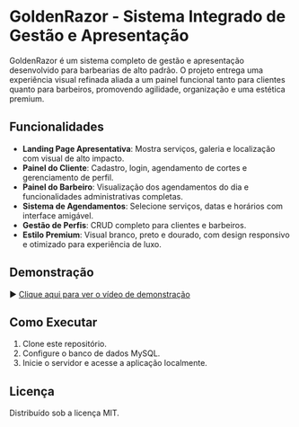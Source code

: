 # GoldenRazor - Sistema Integrado de Gestão e Apresentação

GoldenRazor é um sistema completo de gestão e apresentação desenvolvido para barbearias de alto padrão. O projeto entrega uma experiência visual refinada aliada a um painel funcional tanto para clientes quanto para barbeiros, promovendo agilidade, organização e uma estética premium.

## Funcionalidades

- **Landing Page Apresentativa**: Mostra serviços, galeria e localização com visual de alto impacto.
- **Painel do Cliente**: Cadastro, login, agendamento de cortes e gerenciamento de perfil.
- **Painel do Barbeiro**: Visualização dos agendamentos do dia e funcionalidades administrativas completas.
- **Sistema de Agendamentos**: Selecione serviços, datas e horários com interface amigável.
- **Gestão de Perfis**: CRUD completo para clientes e barbeiros.
- **Estilo Premium**: Visual branco, preto e dourado, com design responsivo e otimizado para experiência de luxo.

## Demonstração

▶️ [Clique aqui para ver o vídeo de demonstração](https://youtu.be/ofKipAi2vL8)

## Como Executar

1. Clone este repositório.
2. Configure o banco de dados MySQL.
3. Inicie o servidor e acesse a aplicação localmente.

## Licença

Distribuído sob a licença MIT.
